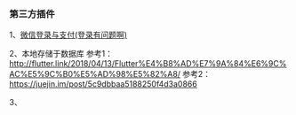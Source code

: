 ### 第三方插件


1、[微信登录与支付(登录有问题啊)](https://github.com/OpenFlutter/fluwx 
)


2、本地存储于数据库
参考1：http://flutter.link/2018/04/13/Flutter%E4%B8%AD%E7%9A%84%E6%9C%AC%E5%9C%B0%E5%AD%98%E5%82%A8/
参考2：https://juejin.im/post/5c9dbbaa5188250f4d3a0866


3、
